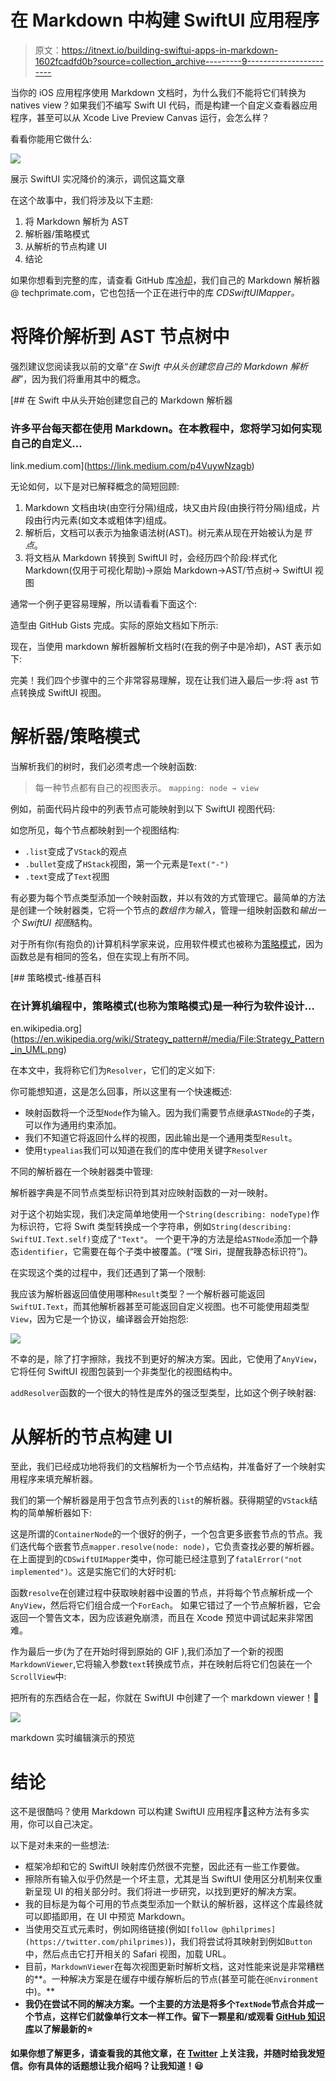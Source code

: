 # 在 Markdown 中构建 SwiftUI 应用程序

> 原文：<https://itnext.io/building-swiftui-apps-in-markdown-1602fcadfd0b?source=collection_archive---------9----------------------->

当你的 iOS 应用程序使用 Markdown 文档时，为什么我们不能将它们转换为 natives view？如果我们不编写 Swift UI 代码，而是构建一个自定义查看器应用程序，甚至可以从 Xcode Live Preview Canvas 运行，会怎么样？

看看你能用它做什么:

![](img/d2f455c06742d0932e1e8e6e02c7a142.png)

展示 SwiftUI 实况降价的演示，调侃这篇文章

在这个故事中，我们将涉及以下主题:

1.  将 Markdown 解析为 AST
2.  解析器/策略模式
3.  从解析的节点构建 UI
4.  结论

如果你想看到完整的库，请查看 GitHub 库[冷却](https://github.com/techprimate/CoolDown)，我们自己的 Markdown 解析器@ techprimate.com，它也包括一个正在进行中的库 *CDSwiftUIMapper。*

# 将降价解析到 AST 节点树中

强烈建议您阅读我以前的文章“*在 Swift 中从头创建您自己的 Markdown 解析器*”，因为我们将重用其中的概念。

[](https://link.medium.com/p4VuywNzagb) [## 在 Swift 中从头开始创建您自己的 Markdown 解析器

### 许多平台每天都在使用 Markdown。在本教程中，您将学习如何实现自己的自定义…

link.medium.com](https://link.medium.com/p4VuywNzagb) 

无论如何，以下是对已解释概念的简短回顾:

1.  Markdown 文档由块(由空行分隔)组成，块又由片段(由换行符分隔)组成，片段由行内元素(如文本或粗体字)组成。
2.  解析后，文档可以表示为抽象语法树(AST)。树元素从现在开始被认为是*节点*。
3.  将文档从 Markdown 转换到 SwiftUI 时，会经历四个阶段:样式化 Markdown(仅用于可视化帮助)→原始 Markdown→AST/节点树→ SwiftUI 视图

通常一个例子更容易理解，所以请看看下面这个:

造型由 GitHub Gists 完成。实际的原始文档如下所示:

现在，当使用 markdown 解析器解析文档时(在我的例子中是冷却)，AST 表示如下:

完美！我们四个步骤中的三个非常容易理解，现在让我们进入最后一步:将 ast 节点转换成 SwiftUI 视图。

# 解析器/策略模式

当解析我们的树时，我们必须考虑一个映射函数:

> 每一种节点都有自己的视图表示。
> `mapping: node → view`

例如，前面代码片段中的列表节点可能映射到以下 SwiftUI 视图代码:

如您所见，每个节点都映射到一个视图结构:

*   `.list`变成了`VStack`的观点
*   `.bullet`变成了`HStack`视图，第一个元素是`Text("-")`
*   `.text`变成了`Text`视图

有必要为每个节点类型添加一个映射函数，并以有效的方式管理它。最简单的方法是创建一个映射器类，它将一个节点的*数组作为输入*，管理一组映射函数和*输出一个 SwiftUI 视图*结构。

对于所有你(有抱负的)计算机科学家来说，应用软件模式也被称为[策略模式](https://en.wikipedia.org/wiki/Strategy_pattern)，因为函数总是有相同的签名，但在实现上有所不同。

[](https://en.wikipedia.org/wiki/Strategy_pattern#/media/File:Strategy_Pattern_in_UML.png) [## 策略模式-维基百科

### 在计算机编程中，策略模式(也称为策略模式)是一种行为软件设计…

en.wikipedia.org](https://en.wikipedia.org/wiki/Strategy_pattern#/media/File:Strategy_Pattern_in_UML.png) 

在本文中，我将称它们为`Resolver`，它们的定义如下:

你可能想知道，这是怎么回事，所以这里有一个快速概述:

*   映射函数将一个泛型`Node`作为输入。因为我们需要节点继承`ASTNode`的子类，可以作为通用约束添加。
*   我们不知道它将返回什么样的视图，因此输出是一个通用类型`Result`。
*   使用`typealias`我们可以知道在我们的库中使用关键字`Resolver`

不同的解析器在一个映射器类中管理:

解析器字典是不同节点类型标识符到其对应映射函数的一对一映射。

对于这个初始实现，我们决定简单地使用一个`String(describing: nodeType)`作为标识符，它将 Swift 类型转换成一个字符串，例如`String(describing: SwiftUI.Text.self)`变成了`"Text"`。
一个更干净的方法是给`ASTNode`添加一个静态`identifier`，它需要在每个子类中被覆盖。(“嘿 Siri，提醒我静态标识符”)。

在实现这个类的过程中，我们还遇到了第一个限制:

我应该为解析器返回值使用哪种`Result`类型？一个解析器可能返回`SwiftUI.Text`，而其他解析器甚至可能返回自定义视图。也不可能使用超类型`View`，因为它是一个协议，编译器会开始抱怨:

![](img/835f6ddc393f46bfc1c4a875303e1edf.png)

不幸的是，除了打字擦除，我找不到更好的解决方案。因此，它使用了`AnyView`，它将任何 SwiftUI 视图包装到一个非类型化的视图结构中。

`addResolver`函数的一个很大的特性是库外的强泛型类型，比如这个例子映射器:

# 从解析的节点构建 UI

至此，我们已经成功地将我们的文档解析为一个节点结构，并准备好了一个映射实用程序来填充解析器。

我们的第一个解析器是用于包含节点列表的`list`的解析器。获得期望的`VStack`结构的简单解析器如下:

这是所谓的`ContainerNode`的一个很好的例子，一个包含更多嵌套节点的节点。我们迭代每个嵌套节点`mapper.resolve(node: node)`，它负责查找必要的解析器。在上面提到的`CDSwiftUIMapper`类中，你可能已经注意到了`fatalError("not implemented")`。这是实施它们的大好时机:

函数`resolve`在创建过程中获取映射器中设置的节点，并将每个节点解析成一个`AnyView`，然后将它们组合成一个`ForEach`。
如果它错过了一个节点解析器，它会返回一个警告文本，因为应该避免崩溃，而且在 Xcode 预览中调试起来非常困难。

作为最后一步(为了在开始时得到原始的 GIF ),我们添加了一个新的视图`MarkdownViewer`,它将输入参数`text`转换成节点，并在映射后将它们包装在一个`ScrollView`中:

把所有的东西结合在一起，你就在 SwiftUI 中创建了一个 markdown viewer！🚀

![](img/ee8944943bd8e9b795d6c5322fceeaaf.png)

markdown 实时编辑演示的预览

# 结论

这不是很酷吗？使用 Markdown 可以构建 SwiftUI 应用程序🤯这种方法有多实用，你可以自己决定。

以下是对未来的一些想法:

*   框架冷却和它的 SwiftUI 映射库仍然很不完整，因此还有一些工作要做。
*   擦除所有输入似乎仍然是一个坏主意，尤其是当 SwiftUI 使用区分机制来仅重新呈现 UI 的相关部分时。我们将进一步研究，以找到更好的解决方案。
*   我的目标是为每个可用的节点类型添加一个默认的解析器，这样这个库最终就可以即插即用，在 UI 中预览 Markdown。
*   当使用交互式元素时，例如网络链接(例如`[follow @philprimes](https://twitter.com/philprimes)`)，我们将尝试将其映射到例如`Button`中，然后点击它打开相关的 Safari 视图，加载 URL。
*   目前，`MarkdownViewer`在每次视图更新时解析文档，这对性能来说是非常糟糕的**。一种解决方案是在缓存中缓存解析后的节点(甚至可能在`@Environment`中)。**
*   **我仍在尝试不同的解决方案。一个主要的方法是将多个`TextNode`节点合并成一个节点，这样它们就像单行文本一样工作。留下一颗星和/或观看 [GitHub 知识库](https://github.com/techprimate/CoolDown)以了解最新的⭐️**

**如果你想了解更多，请查看我的其他文章，在 [Twitter](https://twitter.com/philprimes) 上关注我，并随时给我发短信。你有具体的话题想让我介绍吗？让我知道！😃**